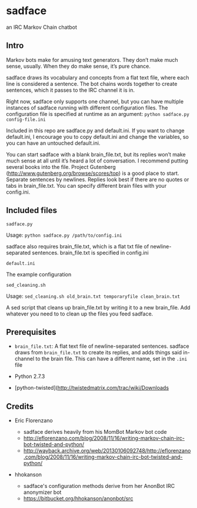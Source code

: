 # sadface

an IRC Markov Chain chatbot

## Intro

Markov bots make for amusing text generators. They don’t make much sense, 
usually. When they do make sense, it’s pure chance.

sadface draws its vocabulary and concepts from a flat text file, where 
each line is considered a sentence. The bot chains words together to create 
sentences, which it passes to the IRC channel it is in.

Right now, sadface only supports one channel, but you can have multiple 
instances of sadface running with different configuration files. The 
configuration file is specified at runtime as an argument: 
`python sadface.py config-file.ini`

Included in this repo are sadface.py and default.ini. If you want to change 
default.ini, I encourage you to copy default.ini and change the variables, 
so you can have an untouched default.ini.

You can start sadface with a blank brain_file.txt, but its replies won’t 
make much sense at all until it’s heard a lot of conversation. I recommend 
putting several books into the file. Project Gutenberg 
(http://www.gutenberg.org/browse/scores/top) is a good place to start. 
Separate sentences by newlines. Replies look best if there are no quotes 
or tabs in brain_file.txt. You can specify different brain files with your 
config.ini.

## Included files

`sadface.py`

Usage: `python sadface.py /path/to/config.ini`

sadface also requires brain_file.txt, which is a flat txt file of newline-
separated sentences. brain_file.txt is specified in config.ini

`default.ini`

The example configuration

`sed_cleaning.sh`

Usage: `sed_cleaning.sh old_brain.txt temporaryfile clean_brain.txt`

A sed script that cleans up brain_file.txt by writing it to a new brain_file. 
Add whatever you need to to clean up the files you feed sadface.

## Prerequisites

- `brain_file.txt`: A flat text file of newline-separated sentences. sadface draws from `brain_file.txt` to create its replies, and adds things said in-channel 
to the brain file. This can have a different name, set in the `.ini` file

- Python 2.7.3  

- [python-twisted](http://twistedmatrix.com/trac/wiki/Downloads

## Credits

- Eric Florenzano
	- sadface derives heavily from his MomBot Markov bot code
	- http://eflorenzano.com/blog/2008/11/16/writing-markov-chain-irc-bot-twisted-and-python/
	- http://wayback.archive.org/web/20130106092748/http://eflorenzano.com/blog/2008/11/16/writing-markov-chain-irc-bot-twisted-and-python/

- hhokanson
	- sadface's configuration methods derive from her AnonBot IRC anonymizer bot
	- https://bitbucket.org/hhokanson/anonbot/src


